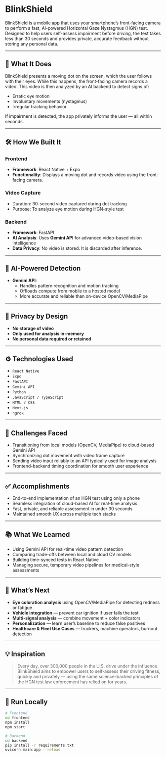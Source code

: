 # BlinkShield

BlinkShield is a mobile app that uses your smartphone’s front-facing camera to perform a fast, AI-powered Horizontal Gaze Nystagmus (HGN) test. Designed to help users self-assess impairment before driving, the test takes less than 30 seconds and provides private, accurate feedback without storing any personal data.

---

## 🚀 What It Does

BlinkShield presents a moving dot on the screen, which the user follows with their eyes. While this happens, the front-facing camera records a video. This video is then analyzed by an AI backend to detect signs of:

- Erratic eye motion
- Involuntary movements (nystagmus)
- Irregular tracking behavior

If impairment is detected, the app privately informs the user — all within seconds.

---

## 🛠️ How We Built It

### Frontend
- **Framework**: React Native + Expo
- **Functionality**: Displays a moving dot and records video using the front-facing camera.

### Video Capture
- Duration: 30-second video captured during dot tracking
- Purpose: To analyze eye motion during HGN-style test

### Backend
- **Framework**: FastAPI
- **AI Analysis**: Uses **Gemini API** for advanced video-based vision intelligence
- **Data Privacy**: No video is stored. It is discarded after inference.

---

## 🤖 AI-Powered Detection

- **Gemini API**:
  - Handles pattern recognition and motion tracking
  - Offloads compute from mobile to a hosted model
  - More accurate and reliable than on-device OpenCV/MediaPipe

---

## 🔐 Privacy by Design

- **No storage of video**
- **Only used for analysis in-memory**
- **No personal data required or retained**

---

## ⚙️ Technologies Used

- `React Native`
- `Expo`
- `FastAPI`
- `Gemini API`
- `Python`
- `JavaScript / TypeScript`
- `HTML / CSS`
- `Next.js`
- `ngrok`

---

## 🧩 Challenges Faced

- Transitioning from local models (OpenCV, MediaPipe) to cloud-based Gemini API
- Synchronizing dot movement with video frame capture
- Sending video input reliably to an API typically used for image analysis
- Frontend-backend timing coordination for smooth user experience

---

## ✅ Accomplishments

- End-to-end implementation of an HGN test using only a phone
- Seamless integration of cloud-based AI for real-time analysis
- Fast, private, and reliable assessment in under 30 seconds
- Maintained smooth UX across multiple tech stacks

---

## 📚 What We Learned

- Using Gemini API for real-time video pattern detection
- Comparing trade-offs between local and cloud CV models
- Building time-synced tests in React Native
- Managing secure, temporary video pipelines for medical-style assessments

---

## 🔮 What’s Next

- **Eye coloration analysis** using OpenCV/MediaPipe for detecting redness or fatigue
- **Vehicle integration** — prevent car ignition if user fails the test
- **Multi-signal analysis** — combine movement + color indicators
- **Personalization** — learn user’s baseline to reduce false positives
- **Healthcare & Fleet Use Cases** — truckers, machine operators, burnout detection

---

## 💡 Inspiration

> Every day, over 300,000 people in the U.S. drive under the influence. BlinkShield aims to empower users to self-assess their driving fitness, quickly and privately — using the same science-backed principles of the HGN test law enforcement has relied on for years.

---


## 🧪 Run Locally

```bash
# Frontend
cd frontend
npm install
npm start

# Backend
cd backend
pip install -r requirements.txt
uvicorn main:app --reload
